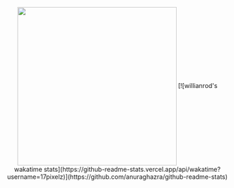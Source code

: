  <p align="center" style="background-image:url('https://i.imgur.com/TYGhncp.jpg')">
<img align='center' src="https://github-readme-stats.vercel.app/api?username=17pixelz&show_icons=true&hide_border=true&hide_title=true&bg_color=00FFFFFF" width="360">
 [![willianrod's wakatime stats](https://github-readme-stats.vercel.app/api/wakatime?username=17pixelz)](https://github.com/anuraghazra/github-readme-stats)

</p>


